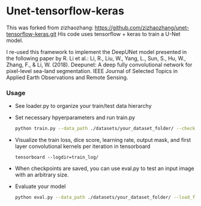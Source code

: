 # Unet-tensorflow-keras
This was forked from zizhaozhang: https://github.com/zizhaozhang/unet-tensorflow-keras.git
His code uses tensorflow + keras to train a U-Net model.

I re-used this framework to implement the DeepUNet model presented in the following paper by R. Li et al.: 
Li, R., Liu, W., Yang, L., Sun, S., Hu, W., Zhang, F., & Li, W. (2018). Deepunet: A deep fully convolutional network for pixel-level sea-land segmentation. IEEE Journal of Selected Topics in Applied Earth Observations and Remote Sensing.


### Usage
- See loader.py to organize your train/test data hierarchy 
- Set necessary hpyerparameters and run train.py 

  ```bash
  python train.py --data_path ./datasets/your_dataset_folder/ --checkpoint_path ./checkpoints/unet_example/
  ``` 
- Visualize the train loss, dice score, learning rate, output mask, and first layer convolutional kernels per iteration in tensorboard

  ```
  tensorboard --logdir=train_log/
  ``` 
- When checkpoints are saved, you can use eval.py to test an input image with an arbitrary size.

- Evaluate your model
  ```bash
  python eval.py --data_path ./datasets/your_dataset_folder/ --load_from_checkpoint ./checkpoints/unet_example/model-0 --batch_size 1
  ```
